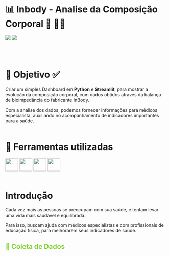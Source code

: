 
# :bar_chart: Inbody - Analise da Composição Corporal 💪 🏋️‍♂️

<p align="left">
<img src="http://img.shields.io/static/v1?label=STATUS&message=EM%20DESENVOLVIMENTO&color=RED&style=for-the-badge" #vitrinedev/>  

<img src="http://img.shields.io/static/v1?label=vers%C3%A3o%20do%20projeto&message=v1.0.0&color=red&style=for-the-badge&logo=github"/>
</p>
<br><br>

# :radio_button: Objetivo ✅
Criar um simples Dashboard em **Python** e **Streamlit**, para mostrar a evolução da composição corporal, com dados obtidos atraves da balança de bioimpedância do fabricante InBody.

Com a analise dos dados, podemos fornecer informações para médicos especialista, auxiliando no acompanhamento de indicadores importantes para a saúde.
<br><br>

# :hammer: Ferramentas utilizadas
<img loading="lazy" src="https://cdn.jsdelivr.net/gh/devicons/devicon@latest/icons/python/python-original.svg" width="40" height="40"/> <img src="https://cdn.jsdelivr.net/gh/devicons/devicon@latest/icons/pandas/pandas-original-wordmark.svg" width="40" height="40"/>   <img loading="lazy" src="https://cdn.jsdelivr.net/gh/devicons/devicon@latest/icons/plotly/plotly-original-wordmark.svg" width="40" height="40"/>  <img loading="lazy" src="https://cdn.jsdelivr.net/gh/devicons/devicon@latest/icons/streamlit/streamlit-original-wordmark.svg" width="40" height="40"/>
<br></br>
# Introdução
Cada vez mais as pessoas se preocupam com sua saúde, e tentam levar uma vida mais saudável e equilibrada.
>
Para isso, buscam ajuda com médicos especialistas e com profissionais de educação física, para melhorarem seus indicadores de saúde. 
>
###
## **<font color=#85d338> 💾 Coleta de Dados**
>
